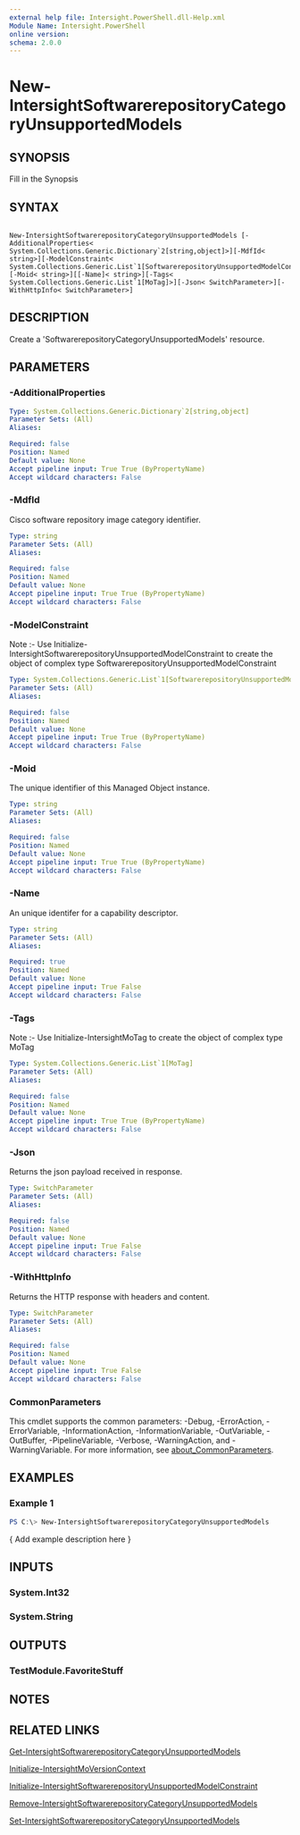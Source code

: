 ```yaml
---
external help file: Intersight.PowerShell.dll-Help.xml
Module Name: Intersight.PowerShell
online version:
schema: 2.0.0
---
```


# New-IntersightSoftwarerepositoryCategoryUnsupportedModels

## SYNOPSIS
Fill in the Synopsis

## SYNTAX

```

New-IntersightSoftwarerepositoryCategoryUnsupportedModels [-AdditionalProperties< System.Collections.Generic.Dictionary`2[string,object]>][-MdfId< string>][-ModelConstraint< System.Collections.Generic.List`1[SoftwarerepositoryUnsupportedModelConstraint]>][-Moid< string>][[-Name]< string>][-Tags< System.Collections.Generic.List`1[MoTag]>][-Json< SwitchParameter>][-WithHttpInfo< SwitchParameter>]

```

## DESCRIPTION
Create a &apos;SoftwarerepositoryCategoryUnsupportedModels&apos; resource.

## PARAMETERS

### -AdditionalProperties


```yaml
Type: System.Collections.Generic.Dictionary`2[string,object]
Parameter Sets: (All)
Aliases:

Required: false
Position: Named
Default value: None
Accept pipeline input: True True (ByPropertyName)
Accept wildcard characters: False
```

### -MdfId
Cisco software repository image category identifier.

```yaml
Type: string
Parameter Sets: (All)
Aliases:

Required: false
Position: Named
Default value: None
Accept pipeline input: True True (ByPropertyName)
Accept wildcard characters: False
```

### -ModelConstraint


Note :- Use Initialize-IntersightSoftwarerepositoryUnsupportedModelConstraint to create the object of complex type SoftwarerepositoryUnsupportedModelConstraint

```yaml
Type: System.Collections.Generic.List`1[SoftwarerepositoryUnsupportedModelConstraint]
Parameter Sets: (All)
Aliases:

Required: false
Position: Named
Default value: None
Accept pipeline input: True True (ByPropertyName)
Accept wildcard characters: False
```

### -Moid
The unique identifier of this Managed Object instance.

```yaml
Type: string
Parameter Sets: (All)
Aliases:

Required: false
Position: Named
Default value: None
Accept pipeline input: True True (ByPropertyName)
Accept wildcard characters: False
```

### -Name
An unique identifer for a capability descriptor.

```yaml
Type: string
Parameter Sets: (All)
Aliases:

Required: true
Position: Named
Default value: None
Accept pipeline input: True False
Accept wildcard characters: False
```

### -Tags


Note :- Use Initialize-IntersightMoTag to create the object of complex type MoTag

```yaml
Type: System.Collections.Generic.List`1[MoTag]
Parameter Sets: (All)
Aliases:

Required: false
Position: Named
Default value: None
Accept pipeline input: True True (ByPropertyName)
Accept wildcard characters: False
```

### -Json
Returns the json payload received in response.

```yaml
Type: SwitchParameter
Parameter Sets: (All)
Aliases:

Required: false
Position: Named
Default value: None
Accept pipeline input: True False
Accept wildcard characters: False
```

### -WithHttpInfo
Returns the HTTP response with headers and content.

```yaml
Type: SwitchParameter
Parameter Sets: (All)
Aliases:

Required: false
Position: Named
Default value: None
Accept pipeline input: True False
Accept wildcard characters: False
```


### CommonParameters
This cmdlet supports the common parameters: -Debug, -ErrorAction, -ErrorVariable, -InformationAction, -InformationVariable, -OutVariable, -OutBuffer, -PipelineVariable, -Verbose, -WarningAction, and -WarningVariable. For more information, see [about_CommonParameters](http://go.microsoft.com/fwlink/?LinkID=113216).

## EXAMPLES

### Example 1
```powershell
PS C:\> New-IntersightSoftwarerepositoryCategoryUnsupportedModels
```

{ Add example description here }

## INPUTS

### System.Int32

### System.String

## OUTPUTS

### TestModule.FavoriteStuff

## NOTES

## RELATED LINKS

[Get-IntersightSoftwarerepositoryCategoryUnsupportedModels](./Get-IntersightSoftwarerepositoryCategoryUnsupportedModels.md)

[Initialize-IntersightMoVersionContext](./Initialize-IntersightMoVersionContext.md)

[Initialize-IntersightSoftwarerepositoryUnsupportedModelConstraint](./Initialize-IntersightSoftwarerepositoryUnsupportedModelConstraint.md)

[Remove-IntersightSoftwarerepositoryCategoryUnsupportedModels](./Remove-IntersightSoftwarerepositoryCategoryUnsupportedModels.md)

[Set-IntersightSoftwarerepositoryCategoryUnsupportedModels](./Set-IntersightSoftwarerepositoryCategoryUnsupportedModels.md)
